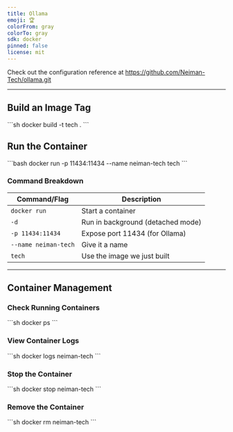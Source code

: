 ```yaml
---
title: Ollama
emoji: 🏆
colorFrom: gray
colorTo: gray
sdk: docker
pinned: false
license: mit
---
```


Check out the configuration reference at https://github.com/Neiman-Tech/ollama.git

---

## Build an Image Tag

\```sh
docker build -t tech .
\```

## Run the Container

\```bash
docker run -p 11434:11434 --name neiman-tech tech
\```

### Command Breakdown

| Command/Flag | Description |
|---|---|
| `docker run` | Start a container |
| `-d` | Run in background (detached mode) |
| `-p 11434:11434` | Expose port 11434 (for Ollama) |
| `--name neiman-tech` | Give it a name |
| `tech` | Use the image we just built |

---

## Container Management

### Check Running Containers

\```sh
docker ps
\```

### View Container Logs

\```sh
docker logs neiman-tech
\```

### Stop the Container

\```sh
docker stop neiman-tech
\```

### Remove the Container

\```sh
docker rm neiman-tech
\```